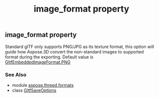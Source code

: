 ﻿---
title: image_format property
second_title: Aspose.3D for Python via .NET API References
description: 
type: docs
weight: 130
url: /python-net/aspose.threed.formats/gltfsaveoptions/image_format/
is_root: false
---

## image_format property


Standard glTF only supports PNG/JPG as its texture format, this option will guide how Aspose.3D
convert the non-standard images to supported format during the exporting.
Default value is [GltfEmbeddedImageFormat.PNG](/3d/python-net/aspose.threed.formats/gltfembeddedimageformat#PNG)

### See Also
* module [aspose.threed.formats](../../)
* class [GltfSaveOptions](/3d/python-net/aspose.threed.formats/gltfsaveoptions)

